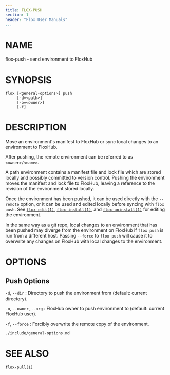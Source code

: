 ```yaml
---
title: FLOX-PUSH
section: 1
header: "Flox User Manuals"
...
```



# NAME

flox-push - send environment to FloxHub

# SYNOPSIS

```
flox [<general-options>] push
     [-d=<path>]
     [-o=<owner>]
     [-f]
```

# DESCRIPTION

Move an environment's manifest to FloxHub or sync local changes to an
environment to FloxHub.

After pushing, the remote environment can be referred to as `<owner>/<name>`.

A path environment contains a manifest file and lock file which are stored
locally and possibly committed to version control.
Pushing the environment moves the manifest and lock file to FloxHub,
leaving a reference to the revision of the environment stored locally.

Once the environment has been pushed, it can be used directly with the
`--remote` option,
or it can be used and edited locally before syncing with `flox push`.
See [`flox-edit(1)`](./flox-edit.md), [`flox-install(1)`](./flox-install.md),
and [`flox-uninstall(1)`](./flox-uninstall.md) for editing the environment.

In the same way as a git repo, local changes to an environment that has been
pushed may diverge from the environment on FloxHub if `flox push` is run from a
different host.
Passing `--force` to `flox push` will cause it to overwrite any changes on
FloxHub with local changes to the environment.

# OPTIONS

## Push Options

`-d`, `--dir`
:   Directory to push the environment from (default: current directory).

`-o`, `--owner`, `--org`
:   FloxHub owner to push environment to (default: current FloxHub user).

`-f`, `--force`
:   Forcibly overwrite the remote copy of the environment.

```{.include}
./include/general-options.md
```

# SEE ALSO

[`flox-pull(1)`](./flox-pull.md)
